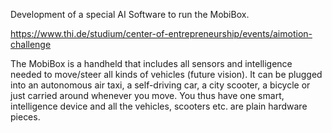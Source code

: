 Development of a special AI Software to run the MobiBox.

https://www.thi.de/studium/center-of-entrepreneurship/events/aimotion-challenge

The MobiBox is a handheld that includes all sensors and intelligence needed to move/steer all kinds of vehicles (future vision). It can be plugged into an autonomous air taxi, a self-driving car, a city scooter, a bicycle or just carried around whenever you move. You thus have one smart, intelligence device and all the vehicles, scooters etc. are plain hardware pieces.
